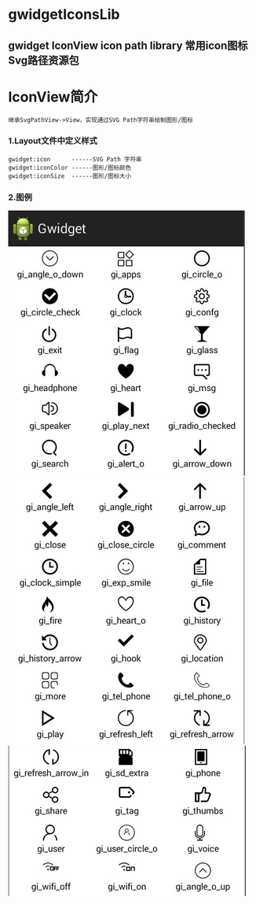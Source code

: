 gwidgetIconsLib
===============

gwidget IconView icon path library
常用icon图标Svg路径资源包
------
IconView简介
===========
	继承SvgPathView->View，实现通过SVG Path字符串绘制图形/图标
### 1.Layout文件中定义样式
	gwidget:icon      ------SVG Path 字符串
	gwidget:iconColor ------图形/图标颜色
	gwidget:iconSize  ------图形/图标大小
### 2.图例
![github](https://github.com/gechaoqing/gwidgetIconsLib/blob/master/icons_1.jpg) 
![github](https://github.com/gechaoqing/gwidgetIconsLib/blob/master/icons_2.jpg) 
![github](https://github.com/gechaoqing/gwidgetIconsLib/blob/master/icons_3.jpg) 
